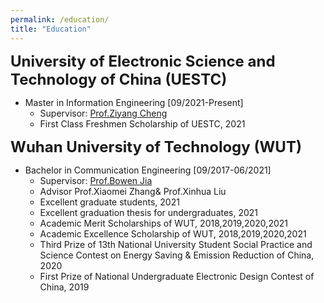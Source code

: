```yaml
---
permalink: /education/
title: "Education"
---
```


<font size="5"><b>University of Electronic Science and Technology of China (UESTC)</b></font>

+ Master in Information Engineering [09/2021-Present]
  + Supervisor: [Prof.Ziyang Cheng](https://ieeexplore.ieee.org/author/37086074581)
  + First Class Freshmen Scholarship of UESTC, 2021

<font size="5"><b>Wuhan University of Technology (WUT)</b></font>

+ Bachelor in Communication Engineering [09/2017-06/2021]
  + Supervisor: [Prof.Bowen Jia](https://scholar.google.com.hk/citations?user=GLzYyJwAAAAJ&hl=en&oi=sra)
  + Advisor Prof.Xiaomei Zhang& Prof.Xinhua Liu
  + Excellent graduate students, 2021
  + Excellent graduation thesis for undergraduates, 2021
  + Academic Merit Scholarships of WUT, 2018,2019,2020,2021
  + Academic Excellence Scholarship of WUT, 2018,2019,2020,2021 
  + Third Prize of 13th National University Student Social Practice and Science Contest on Energy Saving & Emission Reduction of China, 2020
  + First Prize of National Undergraduate Electronic Design Contest of China, 2019
